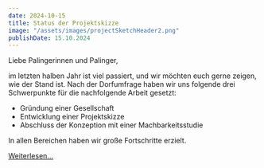 ```yaml
---
date: 2024-10-15
title: Status der Projektskizze
image: "/assets/images/projectSketchHeader2.png"
publishDate: 15.10.2024
---
```


Liebe Palingerinnen und Palinger,

im letzten halben Jahr ist viel passiert, und wir möchten euch gerne zeigen, wie der Stand ist. Nach der Dorfumfrage haben wir uns folgende drei Schwerpunkte für die nachfolgende Arbeit gesetzt:

* Gründung einer Gesellschaft
* Entwicklung einer Projektskizze
* Abschluss der Konzeption mit einer Machbarkeitsstudie

In allen Bereichen haben wir große Fortschritte erzielt.

[Weiterlesen...](/pages/update_october_24)

